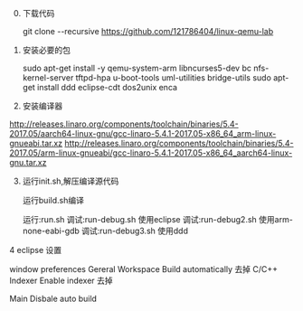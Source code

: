 0.  下载代码
	
	git clone --recursive https://github.com/121786404/linux-qemu-lab

1. 	安装必要的包

	sudo apt-get install -y qemu-system-arm libncurses5-dev bc nfs-kernel-server tftpd-hpa u-boot-tools uml-utilities bridge-utils
	sudo apt-get install ddd eclipse-cdt dos2unix enca
	
2. 安装编译器

http://releases.linaro.org/components/toolchain/binaries/5.4-2017.05/aarch64-linux-gnu/gcc-linaro-5.4.1-2017.05-x86_64_arm-linux-gnueabi.tar.xz
http://releases.linaro.org/components/toolchain/binaries/5.4-2017.05/arm-linux-gnueabi/gcc-linaro-5.4.1-2017.05-x86_64_aarch64-linux-gnu.tar.xz

3. 	运行init.sh,解压编译源代码

	运行build.sh编译

	运行:run.sh
	调试:run-debug.sh 使用eclipse
	调试:run-debug2.sh 使用arm-none-eabi-gdb
	调试:run-debug3.sh 使用ddd

	
4 eclipse 设置

window preferences Gereral Workspace  Build automatically 去掉
									 C/C++   Indexer    Enable indexer 去掉
									 
Main
	Disbale auto build						
